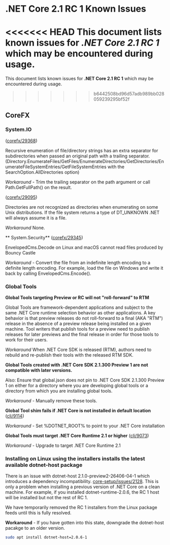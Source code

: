 # .NET Core 2.1 RC 1 Known Issues

<<<<<<< HEAD
This document lists known issues for *.NET Core 2.1 RC 1* which may be encountered during usage.
=======
This document lists known issues for **.NET Core 2.1 RC 1** which may be encountered during usage.
>>>>>>> b6442508bd96d57adb989bb028059239295bf52f

## CoreFX

### System.IO

([corefx/29368](https://github.com/dotnet/corefx/issues/29368))

Recursive enumeration of file/directory strings has an extra separator for subdirectories when passed an original path with a trailing separator. (Directory.EnumerateFiles/GetFiles/EnumerateDirectories/GetDirectories/EnumerateFileSystemEntries/GetFileSystemEntries with the SearchOption.AllDirectories option)

*Workaround* - Trim the trailing separator on the path argument or call Path.GetFullPath() on the result.

([corefx/29095](https://github.com/dotnet/corefx/issues/29095))

Directories are not recognized as directories when enumerating on some Unix distributions. If the file system returns a type of DT_UNKNOWN .NET will always assume it is a file.

*Workaround* None.

** System.Security** ([corefx/29345](https://github.com/dotnet/corefx/issues/29345))

EnvelopedCms.Decode on Linux and macOS cannot read files produced by Bouncy Castle

*Workaround* - Convert the file from an indefinite length encoding to a definite length encoding.  For example, load the file on Windows and write it back by calling EnvelopedCms.Encode().

### Global Tools

**Global Tools targeting Preview or RC will not "roll-forward" to RTM**

Global Tools are framework-dependent applications and subject to the same .NET Core runtime selection behavior as other applications. A key behavior is that preview releases do not roll-forward to a final (AKA "RTM") release in the absence of a preview release being installed on a given machine. Tool writers that publish tools for a preview need to publish releases for later previews and the final release in order for those tools to work for their users.

*Workaround* When .NET Core SDK is released (RTM), authors need to rebuild and re-publish their tools with the released RTM SDK.

**Global Tools created with .NET Core SDK 2.1.300 Preview 1 are not compatible with later versions.**

Also: Ensure that global.json does not pin to .NET Core SDK 2.1.300 Preview 1 on either for a  directory where you are developing global tools or a directory from which you are installing global tools.

*Workaround* - Manually remove these tools.

**Global Tool shim fails if .NET Core is not installed in default location** ([cli/9114](https://github.com/dotnet/cli/issues/9114))

*Workaround* - Set %DOTNET_ROOT% to point to your .NET Core installation

**Global Tools must target .NET Core Runtime 2.1 or higher** ([cli/9073](https://github.com/dotnet/cli/issues/9073))

*Workaround* - Upgrade to target .NET Core Runtime 2.1

### Installing on Linux using the installers installs the latest available dotnet-host package

There is an issue with dotnet-host 2.1.0-preview2-26406-04-1 which introduces a dependency incompatibility. [core-setup/issues/2128](https://github.com/dotnet/core-setup/issues/4007). This is only a problem when installing a previous version of .NET Core on a clean machine. For example, if you installed dotnet-runtime-2.0.6, the RC 1 host will be installed but not the rest of RC 1.

We have temporarily removed the RC 1 installers from the Linux package feeds until this is fully resolved.

**Workaround** - If you have gotten into this state, downgrade the dotnet-host pacakge to an older version.

```bash
sudo apt install dotnet-host=2.0.6-1
```